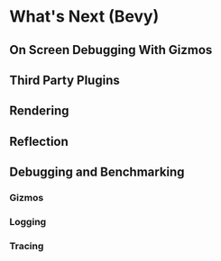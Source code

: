 # What's Next (Bevy)

## On Screen Debugging With Gizmos

## Third Party Plugins

## Rendering

## Reflection

## Debugging and Benchmarking

### Gizmos

### Logging

### Tracing
